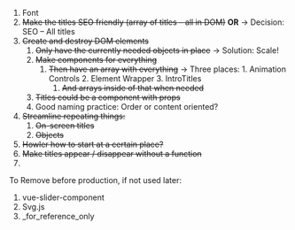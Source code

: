 1. Font
2. ~~Make the titles SEO friendly (array of titles – all in DOM)~~ **OR** -> Decision: SEO – All titles
3. ~~Create and destroy DOM elements~~
   1. ~~Only have the currently needed objects in place~~ -> Solution: Scale!
   2. ~~Make components for everything~~
      1. ~~Then have an array with everything~~ -> Three places: 1. Animation Controls 2. Element Wrapper 3. IntroTitles
         1. ~~And arrays inside of that when needed~~
   3. ~~Titles could be a component with props~~
   4. Good naming practice: Order or content oriented?
4. ~~Streamline repeating things:~~
   1. ~~On-screen titles~~
   2. ~~Objects~~
5. ~~Howler how to start at a certain place?~~
6. ~~Make titles appear / disappear without a function~~
7. 

To Remove before production, if not used later:
1. vue-slider-component
2. Svg.js
3. _for_reference_only